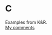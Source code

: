# C
Examples from K&amp;R.\
[My comments](https://reflective-pin-8a2.notion.site/C-a45c2ac808064c9085a979a3707ac62c)